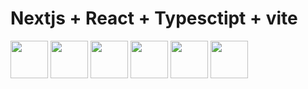 # Nextjs + React + Typesctipt + vite


<img src="https://cdn.jsdelivr.net/gh/devicons/devicon@latest/icons/react/react-original.svg" width="60px" height="60px" />
<img src="https://cdn.jsdelivr.net/gh/devicons/devicon@latest/icons/vitejs/vitejs-original.svg" width="60px" height="60px"/>
<img src="https://cdn.jsdelivr.net/gh/devicons/devicon@latest/icons/nextjs/nextjs-original-wordmark.svg" width="60px" height="60px"/>
<img src="https://cdn.jsdelivr.net/gh/devicons/devicon@latest/icons/git/git-plain-wordmark.svg" width="60px" height="60px"/>
<img src="https://cdn.jsdelivr.net/gh/devicons/devicon@latest/icons/github/github-original-wordmark.svg" width="60px" height="60px"/>
<img src="https://cdn.jsdelivr.net/gh/devicons/devicon@latest/icons/typescript/typescript-original.svg" width="60px" height="60px"/>
                              
                    
          
